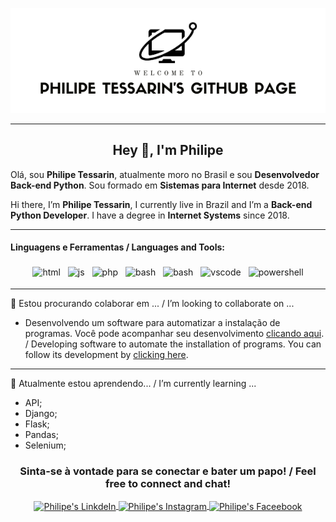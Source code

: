 <p align="center">
  <img src="https://github.com/philipetessarin/philipetessarin/blob/master/github-page-header.png">
</p>

---

<h2 align="center">Hey 👋, I'm Philipe</h2>

Olá, sou __Philipe Tessarin__, atualmente moro no Brasil e sou __Desenvolvedor Back-end Python__. Sou formado em __Sistemas para Internet__ desde 2018.

Hi there, I’m __Philipe Tessarin__, I currently live in Brazil and I’m a __Back-end Python Developer__. I have a degree in __Internet Systems__ since 2018.

<!--
![Philipe Tessarin's github stats](https://github-readme-stats.vercel.app/api?username=philipetessarin&show_icons=true&hide_border=true) 

![Top Langs](https://github-readme-stats.vercel.app/api/top-langs/?username=philipetessarin)
-->

---

#### Linguagens e Ferramentas / Languages and Tools:

<p align="center">

  <!-- For more icons please follow  https://github.com/MikeCodesDotNET/ColoredBadges -->

  <img src="https://github.com/Quadrified/Quadrified/blob/master/assets/svg/dev/languages/html.svg" alt="html" style="vertical-align:top; margin:4px">
  <img src="https://github.com/Quadrified/Quadrified/blob/master/assets/svg/dev/languages/js.svg" alt="js" style="vertical-align:top; margin:4px">
  <img src="https://github.com/Quadrified/Quadrified/blob/master/assets/svg/dev/languages/php.svg" alt="php" style="vertical-align:top; margin:4px">
  <img src="https://github.com/Quadrified/Quadrified/blob/master/assets/svg/dev/languages/python.svg" alt="bash" style="vertical-align:top; margin:4px">
  <img src="https://github.com/Quadrified/Quadrified/blob/master/assets/svg/dev/tools/bash.svg" alt="bash" style="vertical-align:top; margin:4px">
  <img src="https://github.com/Quadrified/Quadrified/blob/master/assets/svg/dev/tools/visualstudio_code.svg" alt="vscode" style="vertical-align:top; margin:4px">
  <img src="https://github.com/Quadrified/Quadrified/blob/master/assets/svg/dev/tools/powershell.svg" alt="powershell" style="vertical-align:top; margin:4px">
  


---

👯 Estou procurando colaborar em ... / I’m looking to collaborate on ...

* Desenvolvendo um software para automatizar a instalação de programas. Você pode acompanhar seu desenvolvimento <a href="https://github.com/ErusKelayShimaru/Owden-Site" target="_blank">clicando aqui</a>. / Developing software to automate the installation of programs. You can follow its development by <a href="https://github.com/ErusKelayShimaru/Owden-Site" target="_blank">clicking here</a>.

---

🌱 Atualmente estou aprendendo... / I’m currently learning ...

* API;
* Django;
* Flask;
* Pandas;
* Selenium;

<h3 align="center">Sinta-se à vontade para se conectar e bater um papo! / Feel free to connect and chat!</h3>

<p align="center">
  <a href="https://www.linkedin.com/in/philipe-tessarin/">
    <img align="center" alt="Philipe's LinkdeIn" width="22px" src="https://cdn.jsdelivr.net/npm/simple-icons@v3/icons/linkedin.svg" />
  </a>
  <a href="https://www.instagram.com/phbens/">
    <img align="center" alt="Philipe's Instagram" width="22px" src="https://cdn.jsdelivr.net/npm/simple-icons@v3/icons/instagram.svg" />
  </a>
  <a href="https://www.facebook.com/phbens/">
    <img align="center" alt="Philipe's Faceebook" width="22px" src="https://cdn.jsdelivr.net/npm/simple-icons@v3/icons/facebook.svg" />
  </a>
</p>


<!--
**philipetessarin/philipetessarin** is a ✨ _special_ ✨ repository because its `README.md` (this file) appears on your GitHub profile.

Here are some ideas to get you started:

- 🔭 I’m currently working on ...
- 🌱 I’m currently learning ...
- 👯 I’m looking to collaborate on ...
- 🤔 I’m looking for help with ...
- 💬 Ask me about ...
- 📫 How to reach me: ...
- 😄 Pronouns: ...
- ⚡ Fun fact: ...

  
-->
